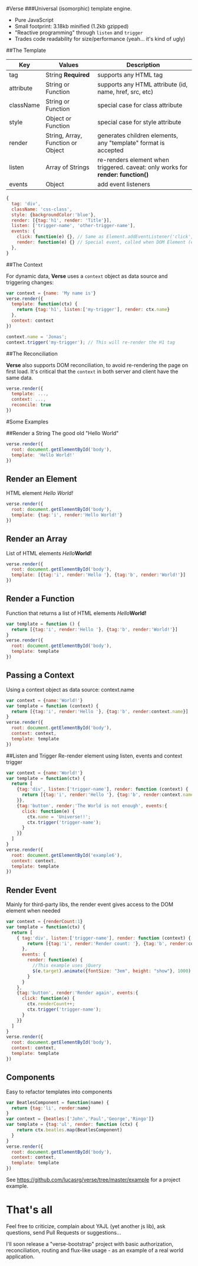 #Verse
###Universal (isomorphic) template engine.

* Pure JavaScript
* Small footprint: 3.18kb minified (1.2kb gzipped)
* "Reactive programming" through `listen` and `trigger`
* Trades code readability for size/performance (yeah... it's kind of ugly)

##The Template

| Key | Values | Description |
| --- | --- | --- |
| tag | String **Required** | supports any HTML tag |
| attribute | String or Function | supports any HTML attribute (id, name, href, src, etc) |
| className | String or Function | special case for class attribute |
| style | Object or Function | special case for style attribute |
| render | String, Array, Function or Object | generates children elements, any "template" format is accepted |
| listen | Array of Strings | re-renders element when triggered. caveat: only works for **render: function()** |
| events | Object | add event listeners |


```js
{
  tag: 'div',
  className: 'css-class',
  style: {backgroundColor:'blue'},
  render: [{tag:'h1', render: 'Title'}],
  listen: ['trigger-name', 'other-trigger-name'],
  events: {
    click: function(e) {}, // Same as Element.addEventListener('click',function(e){})
    render: function(e) {} // Special event, called when DOM Element (e.target) just rendered
  },
}
```

##The Context

For dynamic data, **Verse** uses a `context` object as data source and triggering changes:

```js
var context = {name: 'My name is'}
verse.render({
  template: function(ctx) {
    return {tag:'h1', listen:['my-trigger'], render: ctx.name}
  }, 
  context: context
})

context.name = 'Jonas';
context.trigger('my-trigger'); // This will re-render the H1 tag
```

##The Reconciliation

**Verse** also supports DOM reconciliation, to avoid re-rendering the page on first load.
It's critical that the `context` in both server and client have the same data.

```js
verse.render({
  template: ...,
  context: ...,
  reconcile: true
})
```

#Some Examples

##Render a String
The good old "Hello World"

```js
verse.render({
  root: document.getElementById('body'),
  template: 'Hello World!'
})
```

## Render an Element
HTML element <i>Hello World!</i>

```js
verse.render({
  root: document.getElementById('body'),
  template: {tag:'i', render:'Hello World!'}
})
```

## Render an Array
List of HTML elements <i>Hello</i><b>World!</b>

```js
verse.render({
  root: document.getElementById('body'),
  template: [{tag:'i', render:'Hello '}, {tag:'b', render:'World!'}]
})
```

## Render a Function
Function that returns a list of HTML elements <i>Hello</i><b>World!</b>

```js
var template = function () {
  return [{tag:'i', render:'Hello '}, {tag:'b', render:'World!'}]
}
verse.render({
  root: document.getElementById('body'),
  template: template
})
```

## Passing a Context
Using a context object as data source: context.name

```js
var context = {name:'World!'}
var template = function (context) {
  return [{tag:'i', render:'Hello '}, {tag:'b', render:context.name}]
}
verse.render({
  root: document.getElementById('body'),
  context: context,
  template: template
})
```

##Listen and Trigger
Re-render element using listen, events and context trigger

```js
var context = {name:'World!'}
var template = function(ctx) {
  return [
    {tag:'div', listen:['trigger-name'], render: function (context) {
      return [{tag:'i', render:'Hello '}, {tag:'b', render:context.name}]
    }},
    {tag:'button', render:'The World is not enough', events:{
      click: function(e) {
        ctx.name = 'Universe!!';
        ctx.trigger('trigger-name');
      }
    }}
  ]
}
verse.render({
  root: document.getElementById('example6'),
  context: context,
  template: template
})
```

## Render Event
Mainly for third-party libs, the render event gives access to the DOM element when needed

```js
var context = {renderCount:1}
var template = function(ctx) {
  return [
    { tag:'div', listen:['trigger-name'], render: function (context) {
        return [{tag:'i', render:'Render count: '}, {tag:'b', render:context.renderCount}]
      },
      events: {
        render: function(e) {
          //This example uses jQuery
          $(e.target).animate({fontSize: "3em", height: "show"}, 1000)
        }
      }
    },
    {tag:'button', render:'Render again', events:{
      click: function(e) {
        ctx.renderCount++;
        ctx.trigger('trigger-name');
      }
    }}
  ]
}
verse.render({
  root: document.getElementById('body'),
  context: context,
  template: template
})
```

## Components
Easy to refactor templates into components

```js
var BeatlesComponent = function(name) {
  return {tag:'li', render:name}
}
var context = {beatles:['John','Paul','George','Ringo']}
var template = {tag:'ul', render: function (ctx) {
    return ctx.beatles.map(BeatlesComponent)
  }
}
verse.render({
  root: document.getElementById('body'),
  context: context,
  template: template
})
```

See https://github.com/lucasrg/verse/tree/master/example for a project example.


# That's all

Feel free to criticize, complain about YAJL (yet another js lib), ask questions, send Pull Requests or suggestions...

I'll soon release a "verse-bootstrap" project with basic authorization, reconciliation, routing and flux-like usage - as an example of a real world application.
